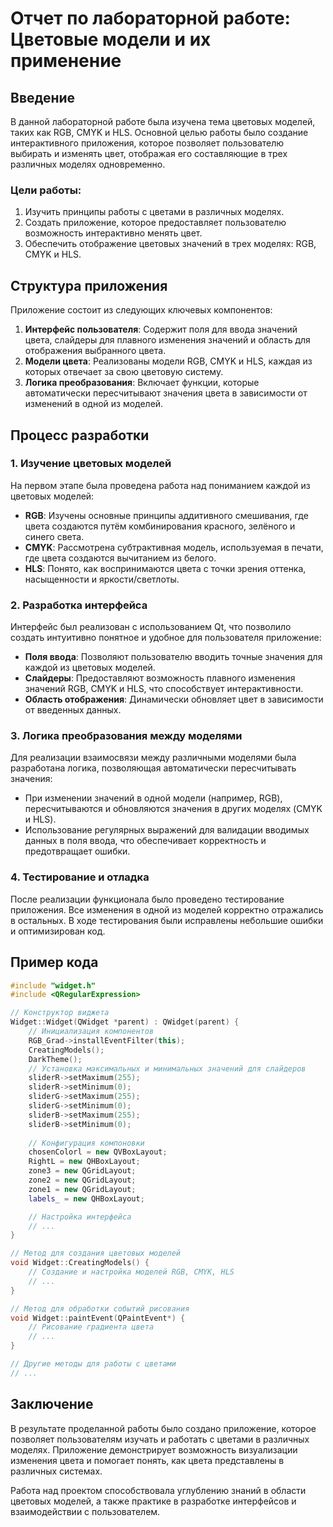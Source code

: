 # Отчет по лабораторной работе: Цветовые модели и их применение

## Введение

В данной лабораторной работе была изучена тема цветовых моделей, таких как RGB, CMYK и HLS. Основной целью работы было создание интерактивного приложения, которое позволяет пользователю выбирать и изменять цвет, отображая его составляющие в трех различных моделях одновременно. 

### Цели работы:

1. Изучить принципы работы с цветами в различных моделях.
2. Создать приложение, которое предоставляет пользователю возможность интерактивно менять цвет.
3. Обеспечить отображение цветовых значений в трех моделях: RGB, CMYK и HLS.

## Структура приложения

Приложение состоит из следующих ключевых компонентов:

1. **Интерфейс пользователя**: Содержит поля для ввода значений цвета, слайдеры для плавного изменения значений и область для отображения выбранного цвета.
2. **Модели цвета**: Реализованы модели RGB, CMYK и HLS, каждая из которых отвечает за свою цветовую систему.
3. **Логика преобразования**: Включает функции, которые автоматически пересчитывают значения цвета в зависимости от изменений в одной из моделей.

## Процесс разработки

### 1. Изучение цветовых моделей

На первом этапе была проведена работа над пониманием каждой из цветовых моделей:

- **RGB**: Изучены основные принципы аддитивного смешивания, где цвета создаются путём комбинирования красного, зелёного и синего света.
- **CMYK**: Рассмотрена субтрактивная модель, используемая в печати, где цвета создаются вычитанием из белого.
- **HLS**: Понято, как воспринимаются цвета с точки зрения оттенка, насыщенности и яркости/светлоты.

### 2. Разработка интерфейса

Интерфейс был реализован с использованием Qt, что позволило создать интуитивно понятное и удобное для пользователя приложение:

- **Поля ввода**: Позволяют пользователю вводить точные значения для каждой из цветовых моделей.
- **Слайдеры**: Предоставляют возможность плавного изменения значений RGB, CMYK и HLS, что способствует интерактивности.
- **Область отображения**: Динамически обновляет цвет в зависимости от введенных данных.

### 3. Логика преобразования между моделями

Для реализации взаимосвязи между различными моделями была разработана логика, позволяющая автоматически пересчитывать значения:

- При изменении значений в одной модели (например, RGB), пересчитываются и обновляются значения в других моделях (CMYK и HLS).
- Использование регулярных выражений для валидации вводимых данных в поля ввода, что обеспечивает корректность и предотвращает ошибки.

### 4. Тестирование и отладка

После реализации функционала было проведено тестирование приложения. Все изменения в одной из моделей корректно отражались в остальных. В ходе тестирования были исправлены небольшие ошибки и оптимизирован код.

## Пример кода

```cpp
#include "widget.h"
#include <QRegularExpression>

// Конструктор виджета
Widget::Widget(QWidget *parent) : QWidget(parent) {
    // Инициализация компонентов
    RGB_Grad->installEventFilter(this);
    CreatingModels();
    DarkTheme();
    // Установка максимальных и минимальных значений для слайдеров
    sliderR->setMaximum(255);
    sliderR->setMinimum(0);
    sliderG->setMaximum(255);
    sliderG->setMinimum(0);
    sliderB->setMaximum(255);
    sliderB->setMinimum(0);
    
    // Конфигурация компоновки
    chosenColorl = new QVBoxLayout;
    RightL = new QHBoxLayout;
    zone3 = new QGridLayout;
    zone2 = new QGridLayout;
    zone1 = new QGridLayout;
    labels_ = new QHBoxLayout;

    // Настройка интерфейса
    // ...
}

// Метод для создания цветовых моделей
void Widget::CreatingModels() {
    // Создание и настройка моделей RGB, CMYK, HLS
    // ...
}

// Метод для обработки событий рисования
void Widget::paintEvent(QPaintEvent*) {
    // Рисование градиента цвета
    // ...
}

// Другие методы для работы с цветами
// ...
```

## Заключение

В результате проделанной работы было создано приложение, которое позволяет пользователям изучать и работать с цветами в различных моделях. Приложение демонстрирует возможность визуализации изменения цвета и помогает понять, как цвета представлены в различных системах. 

Работа над проектом способствовала углублению знаний в области цветовых моделей, а также практике в разработке интерфейсов и взаимодействии с пользователем. 

